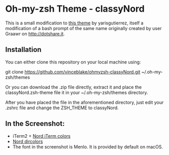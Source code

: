 # Oh-my-zsh Theme - classyNord
This is a small modification to [this theme](https://github.com/yarisgutierrez/classyTouch_oh-my-zsh) by yarisgutierrez, itself a modification of a bash prompt of the same name originally created by user Graawr on http://dotshare.it.

## Installation
You can either clone this repository on your local machine using:

git clone https://github.com/vinceblake/ohmyzsh-classyNord.git ~/.oh-my-zsh/themes

Or you can download the .zip file directly, extract it and place the classyNord.zsh-theme file it in your ~/.oh-my-zsh/themes directory.

After you have placed the file in the aforementioned directory, just edit your .zshrc file and change the ZSH_THEME to classyNord.

## In the Screenshot:
* iTerm2 + [Nord iTerm colors](https://github.com/arcticicestudio/nord-iterm2)
* [Nord dircolors](https://github.com/arcticicestudio/nord-dircolors)
* The font in the screenshot is Menlo. It is provided by default on macOS.